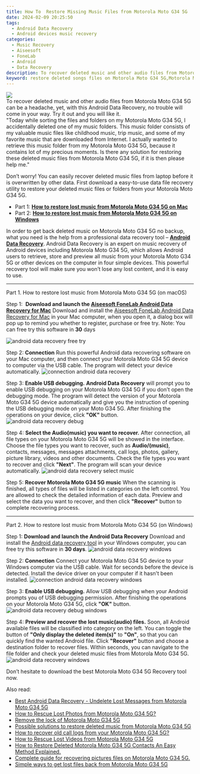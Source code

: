 ```yaml
---
title: How To  Restore Missing Music Files from Motorola Moto G34 5G
date: 2024-02-09 20:25:50
tags: 
  - Android Data Recovery
  - Android devices music recovery
categories: 
  - Music Recovery
  - Aiseesoft
  - FoneLab
  - Android
  - Data Recovery
description: To recover deleted music and other audio files from Motorola Moto G34 5G can be a headache, yet, with this Android Data Recovery, no trouble will come in your way. Try it out and you will like it.
keyword: restore deleted songs files on Motorola Moto G34 5G,Motorola Moto G34 5G music retrieval,undelete music from Motorola Moto G34 5G,Unerase songs from Motorola Moto G34 5G,Regain missing music on Motorola Moto G34 5G,Motorola Moto G34 5G music recovery,how to recover music on Motorola Moto G34 5G,recover deleted music 2018 for Motorola Moto G34 5G,Motorola Moto G34 5G issues with song deleted,how to recover music Motorola Moto G34 5G,how can i find my deleted music Motorola Moto G34 5G,how to recover music in Motorola Moto G34 5G
---
```


<img src="https://img0mobiles.techidaily.com/images/best-assets/devices/motorola/motorola-moto-g34-5g/3.jpg" class="atpl-imgstyle"  />

<div class="atpl-content atpl-for-fonelab-android recover-music">

<div class="atpl-post-description-part-1">
To recover deleted music and other audio files from Motorola Moto G34 5G can be a headache, yet, with this Android Data Recovery, no trouble will come in your way. Try it out and you will like it.
</div>



<div class="atpl-post-description-part-2">
<div class="tpl-content-sub-paragraph-question">
  "Today while sorting the files and folders on my Motorola Moto G34 5G, I accidentally deleted one of my music folders. This music folder consists of my valuable music files like childhood music, trip music, and some of my favorite music that are downloaded from Internet. I actually wanted to retrieve this music folder from my Motorola Moto G34 5G, because it contains lot of my precious moments. Is there any solution for restoring these deleted music files from Motorola Moto G34 5G, if it is then please help me."
</div>
<div class="tpl-content-sub-paragraph-content">
<p>
  Don’t worry! You can easily recover deleted music files from laptop before it is overwritten by other data. First download a easy-to-use data file recovery utility to restore your deleted music files or folders from your Motorola Moto G34 5G.
</p>
</div>
</div>

<ul>
  <li>Part 1: <strong><a href="#p1">How to restore lost music from Motorola Moto G34 5G on Mac</a></strong></li>
  <li>Part 2: <strong><a href="#p2">How to restore lost music from Motorola Moto G34 5G on Windows</a></strong></li>
</ul>


<div class="atpl-post-description-part-3">
<div class="tpl-content-sub-paragraph-normal">
  <p>
      In order to get back deleted music on Motorola Moto G34 5G no backup, what you need is the help from a professional data recovery tool – <a href="https://tools.techidaily.com/aiseesoft-android-data-recovery/" target="_blank" rel="noopener"><strong>Android Data Recovery</strong></a>. Android Data Recovery is an expert on music recovery of Android devices including Motorola Moto G34 5G, which allows Android users to retrieve, store and preview all music from your Motorola Moto G34 5G or other devices on the computer in four simple devices. This powerful recovery tool will make sure you won’t lose any lost content, and it is easy to use.
  </p>
</div>
</div>



<!-- Part 1 -->
<a id="p1" name="p1" ></a><hr>

<div>
  <span class="atpl-step-part-style">Part 1. How to restore lost music from Motorola Moto G34 5G (on macOS)</span>
</div>

<span class="atpl-stepstyle-a"><span>Step 1: </span></span> <strong>Download and launch the <a href="https://tools.techidaily.com/aiseesoft-android-data-recovery-for-mac/" target="_blank" rel="noopener">Aiseesoft FoneLab Android Data Recovery for Mac</a></strong>
Download and install the <a href="https://tools.techidaily.com/aiseesoft-android-data-recovery-for-mac/" target="_blank" rel="noopener">Aiseesoft FoneLab Android Data Recovery for Mac</a> in your Mac computer, when you open it, a dialog box will pop up to remind you whether to register, purchase or free try.
Note: You can free try this software in <strong>30</strong> days

<img src="https://tools.techidaily.com/images/apps/aiseesoft/android-data-recovery/mac-free-try.png" class="atpl-imgstyle" alt="android data recovery free try" />

<span class="atpl-stepstyle-a"><span>Step 2: </span></span> <strong>Connection</strong>
Run this powerful Android data recovering software on your Mac computer, and then connect your Motorola Moto G34 5G device to computer via the USB cable. The program will detect your device automatically.
<img src="https://tools.techidaily.com/images/apps/aiseesoft/android-data-recovery/mac-connection-interface.jpg" class="atpl-imgstyle" alt="connection android data recovery" />

<span class="atpl-stepstyle-a"><span>Step 3: </span></span> <strong>Enable USB debugging.</strong>
<strong>Android Data Recovery</strong> will prompt you to enable USB debugging on your Motorola Moto G34 5G if you don't open the debugging mode. The program will detect the version of your Motorola Moto G34 5G device automatically and give you the instruction of opening the USB debugging mode on your Moto G34 5G. After finishing the operations on your device, click <strong>"OK"</strong> button.
<img src="https://tools.techidaily.com/images/apps/aiseesoft/android-data-recovery/mac-android-usb-debug.jpg"  class="atpl-imgstyle" alt="android data recovery debug" />

<span class="atpl-stepstyle-a"><span>Step 4: </span></span> <strong>Select the Audio(music) you want to recover.</strong>
After connection, all file types on your Motorola Moto G34 5G will be showed in the interface. Choose the file types you want to recover, such as <strong>Audio/(music)</strong>, contacts, messages, messages attachments, call logs, photos, gallery, picture library, videos and other documents. Check the file types you want to recover and click <b>"Next"</b>. The program will scan your device automatically.
<img src="https://tools.techidaily.com/images/apps/aiseesoft/android-data-recovery/mac-choose-type-music.jpg" class="atpl-imgstyle" alt="android data recovery select music" />

<span class="atpl-stepstyle-a"><span>Step 5: </span></span> <strong>Recover Motorola Moto G34 5G music</strong>
When the scanning is finished, all types of files will be listed in categories on the left control. You are allowed to check the detailed information of each data. Preview and select the data you want to recover, and then click <b>"Recover"</b> button to complete recovering process.


<a id="p2" name="p2"></a><hr>

<!-- Part 2 -->
<div>
  <span class="atpl-step-part-style">Part 2. How to restore lost music from Motorola Moto G34 5G (on Windows)</span>
</div>

<span class="atpl-stepstyle-a"><span>Step 1: </span></span> <strong>Download and launch the Android Data Recovery</strong>
Download and install the <a href="https://tools.techidaily.com/aiseesoft-android-data-recovery-for-win/" target="_blank" rel="noopener">Android data recovery tool</a> in your Windows computer, you can free try this software in <b>30 days</b>.
<img src="https://tools.techidaily.com/images/apps/aiseesoft/android-data-recovery/win-start-interface.png"  class="atpl-imgstyle" alt="android data recovery windows" />

<span class="atpl-stepstyle-a"><span>Step 2: </span></span> <strong>Connection</strong>
Connect your Motorola Moto G34 5G device to your Windows computer via the USB cable. Wait for seconds before the device is detected. Install the device driver on your computer if it hasn't been installed.
<img src="https://tools.techidaily.com/images/apps/aiseesoft/android-data-recovery/win-connection-interface.png" class="atpl-imgstyle" alt="connection android data recovery windows" />

<span class="atpl-stepstyle-a"><span>Step 3: </span></span> <strong>Enable USB debugging.</strong>
Allow USB debugging when your Android prompts you of USB debugging permission. After finishing the operations on your Motorola Moto G34 5G, click <b>"OK"</b> button.
<img src="https://tools.techidaily.com/images/apps/aiseesoft/android-data-recovery/win-android-usb-debug.png" class="atpl-imgstyle" alt="android data recovery debug windows" />

<span class="atpl-stepstyle-a"><span>Step 4: </span></span> <strong>Preview and recover the lost music(audio) files.</strong>
Soon, all Android available files will be classified into category on the left. You can toggle the button of <b>"Only display the deleted item(s)"</b> to <b>"On"</b>, so that you can quickly find the wanted Android file. Click <b>"Recover"</b> button and choose a destination folder to recover files. Within seconds, you can navigate to the file folder and check your deleted music files from Motorola Moto G34 5G.
<img src="https://tools.techidaily.com/images/apps/aiseesoft/android-data-recovery/win-recover-music.jpg" class="atpl-imgstyle" alt="android data recovery windows" />

<div class="atpl-post-description-part-4">
<div class="tpl-content-sub-paragraph-normal">
    <p>
        Don’t hesitate to download the best Motorola Moto G34 5G Recovery tool now.
    </p>
</div>
</div>


<ins class="adsbygoogle"
     style="display:block"
     data-ad-client="ca-pub-7571918770474297"
     data-ad-slot="8358498916"
     data-ad-format="auto"
     data-full-width-responsive="true"></ins>

<span class="atpl-alsoreadstyle">Also read:</span>
<div><ul>
<li><a href="/best-android-data-recovery-undelete-lost-messages-from-motorola-moto-g34-5g-by-fonelab-android-recover-messages/" target="_blank" rel="noopener"><u>Best Android Data Recovery - Undelete Lost Messages from Motorola Moto G34 5G</u></a></li>
<li><a href="/how-to-rescue-lost-photos-from-motorola-moto-g34-5g-by-fonelab-android-recover-photos/" target="_blank" rel="noopener"><u>How to Rescue Lost Photos from Motorola Moto G34 5G?</u></a></li>
<li><a href="/remove-the-lock-of-motorola-moto-g34-5g-by-drfone-android-unlock-android-unlock/" target="_blank" rel="noopener"><u>Remove the lock of Motorola Moto G34 5G</u></a></li>
<li><a href="/possible-solutions-to-restore-deleted-music-from-motorola-moto-g34-5g-by-fonelab-android-recover-music/" target="_blank" rel="noopener"><u>Possible solutions to restore deleted music from Motorola Moto G34 5G</u></a></li>
<li><a href="/how-to-recover-old-call-logs-from-your-motorola-moto-g34-5g-by-fonelab-android-recover-call-logs/" target="_blank" rel="noopener"><u>How to recover old call logs from your Motorola Moto G34 5G?</u></a></li>
<li><a href="/how-to-rescue-lost-videos-from-motorola-moto-g34-5g-by-fonelab-android-recover-video/" target="_blank" rel="noopener"><u>How to Rescue Lost Videos from Motorola Moto G34 5G</u></a></li>
<li><a href="/how-to-restore-deleted-motorola-moto-g34-5g-contacts-an-easy-method-explained-by-fonelab-android-recover-contacts/" target="_blank" rel="noopener"><u>How to Restore Deleted Motorola Moto G34 5G Contacts  An Easy Method Explained.</u></a></li>
<li><a href="/complete-guide-for-recovering-pictures-files-on-motorola-moto-g34-5g-by-fonelab-android-recover-pictures/" target="_blank" rel="noopener"><u>Complete guide for recovering pictures files on Motorola Moto G34 5G.</u></a></li>
<li><a href="/simple-ways-to-get-lost-files-back-from-motorola-moto-g34-5g-by-fonelab-android-recover-data/" target="_blank" rel="noopener"><u>Simple ways to get lost files back from Motorola Moto G34 5G</u></a></li>
</ul></div>

</div>